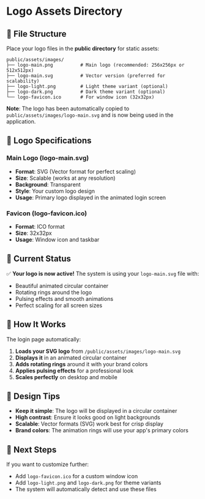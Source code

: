 # Logo Assets Directory

## 📁 File Structure

Place your logo files in the **public directory** for static assets:

```
public/assets/images/
├── logo-main.png          # Main logo (recommended: 256x256px or 512x512px)
├── logo-main.svg          # Vector version (preferred for scalability)
├── logo-light.png         # Light theme variant (optional)
├── logo-dark.png          # Dark theme variant (optional)
└── logo-favicon.ico       # For window icon (32x32px)
```

**Note**: The logo has been automatically copied to `public/assets/images/logo-main.svg` and is now being used in the application.

## 🎨 Logo Specifications

### **Main Logo (logo-main.svg)**

- **Format**: SVG (Vector format for perfect scaling)
- **Size**: Scalable (works at any resolution)
- **Background**: Transparent
- **Style**: Your custom logo design
- **Usage**: Primary logo displayed in the animated login screen

### **Favicon (logo-favicon.ico)**

- **Format**: ICO format
- **Size**: 32x32px
- **Usage**: Window icon and taskbar

## 🚀 Current Status

✅ **Your logo is now active!** The system is using your `logo-main.svg` file with:

- Beautiful animated circular container
- Rotating rings around the logo
- Pulsing effects and smooth animations
- Perfect scaling for all screen sizes

## 🎯 How It Works

The login page automatically:

1. **Loads your SVG logo** from `/public/assets/images/logo-main.svg`
2. **Displays it** in an animated circular container
3. **Adds rotating rings** around it with your brand colors
4. **Applies pulsing effects** for a professional look
5. **Scales perfectly** on desktop and mobile

## 🎯 Design Tips

- **Keep it simple**: The logo will be displayed in a circular container
- **High contrast**: Ensure it looks good on light backgrounds
- **Scalable**: Vector formats (SVG) work best for crisp display
- **Brand colors**: The animation rings will use your app's primary colors

## 📝 Next Steps

If you want to customize further:

- Add `logo-favicon.ico` for a custom window icon
- Add `logo-light.png` and `logo-dark.png` for theme variants
- The system will automatically detect and use these files
